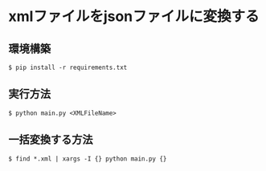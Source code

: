 # xmlファイルをjsonファイルに変換する
## 環境構築
```
$ pip install -r requirements.txt

```

## 実行方法
```
$ python main.py <XMLFileName>
```

## 一括変換する方法
```
$ find *.xml | xargs -I {} python main.py {}
```

